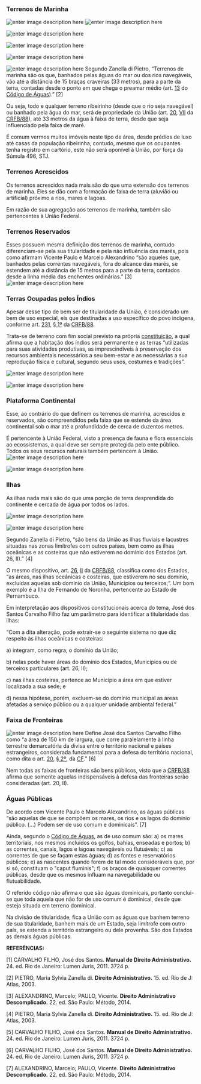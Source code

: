 ### Terrenos de Marinha

![enter image description here](https://encrypted-tbn0.gstatic.com/images?q=tbn:ANd9GcQj22VbC8fk8D_jFPXMq1BxjVaT6DL5HZ0Plg&usqp=CAU)
![enter image description here](https://oxereta.com/images/noticia/A5975d66ee7810.jpg)

![enter image description here](https://www.politize.com.br/wp-content/uploads/2021/02/Captura-de-Tela-142.png)

![enter image description here](http://www2.camara.leg.br/camaranoticias/imagens/imgNoticiaUpload1418387433295.jpg)

![enter image description here](https://regularizacaofundiariamt.com/wp-content/uploads/2020/08/LIMEO.png)

![enter image description here](https://www.gov.br/economia/pt-br/assuntos/patrimonio-da-uniao/bens-da-uniao/imagens/terrenosmarginais.jpg)
Segundo Zanella di Pietro, “Terrenos de marinha são os que, banhados pelas águas do mar ou dos rios navegáveis, vão até a distância de 15 braças craveiras (33 metros), para a parte da terra, contadas desde o ponto em que chega o preamar médio (art.  [13](https://www.jusbrasil.com.br/topicos/10609113/artigo-13-do-decreto-n-24643-de-10-de-julho-de-1934 "Artigo 13 do Decreto nº 24.643 de 10 de Julho de 1934")  do  [Código de Águas](https://www.jusbrasil.com.br/legislacao/91582/c%C3%B3digo-de-%C3%A1guas-decreto-24643-34 "Decreto nº 24.643, de 10 de julho de 1934.")).” [2]

Ou seja, todo e qualquer terreno ribeirinho (desde que o rio seja navegável) ou banhado pela água do mar, será de propriedade da União (art.  [20](https://www.jusbrasil.com.br/topicos/10639137/artigo-20-da-constitui%C3%A7%C3%A3o-federal-de-1988 "Artigo 20 da Constituição Federal de 1988"),  [VII](https://www.jusbrasil.com.br/topicos/10721710/inciso-vii-do-artigo-20-da-constitui%C3%A7%C3%A3o-federal-de-1988 "Inciso VII do Artigo 20 da Constituição Federal de 1988")  da  [CRFB/88](https://www.jusbrasil.com.br/legislacao/188546065/constitui%C3%A7%C3%A3o-federal-constitui%C3%A7%C3%A3o-da-republica-federativa-do-brasil-1988 "CONSTITUIÇÃO DA REPÚBLICA FEDERATIVA DO BRASIL DE 1988")), até 33 metros da água à faixa de terra, desde que seja influenciado pela faixa de maré.

É comum vermos muitos imóveis neste tipo de área, desde prédios de luxo até casas da população ribeirinha, contudo, mesmo que os ocupantes tenha registro em cartório, este não será oponível à União, por força da Súmula 496, STJ.

### Terrenos Acrescidos

Os terrenos acrescidos nada mais são do que uma extensão dos terrenos de marinha. Eles se dão com a formação de faixa de terra (aluvião ou artificial) próximo a rios, mares e lagoas.

Em razão de sua agregação aos terrenos de marinha, também são pertencentes à União Federal.

### Terrenos Reservados

Esses possuem mesma definição dos terrenos de marinha, contudo diferenciam-se pela sua titularidade e pela não influência das marés, pois como afirmam Vicente Paulo e Marcelo Alexandrino “são aqueles que, banhados pelas correntes navegáveis, fora do alcance das marés, se estendem até a distância de 15 metros para a parte da terra, contados desde a linha média das enchentes ordinárias.” [3]
![enter image description here](http://2.bp.blogspot.com/-Y2bJetS9MPo/UjJHxwJ9XiI/AAAAAAAAEEQ/gLJAW9uAzL8/s1600/Slide2.PNG)

### Terras Ocupadas pelos Índios

Apesar desse tipo de bem ser de titularidade da União, é considerado um bem de uso especial, eis que destinadas a uso específico do povo indígena, conforme art.  [231](https://www.jusbrasil.com.br/topicos/10643688/artigo-231-da-constitui%C3%A7%C3%A3o-federal-de-1988 "Artigo 231 da Constituição Federal de 1988"),  [§ 1º](https://www.jusbrasil.com.br/topicos/10643655/par%C3%A1grafo-1-artigo-231-da-constitui%C3%A7%C3%A3o-federal-de-1988 "Parágrafo 1 Artigo 231 da Constituição Federal de 1988")  da  [CRFB/88](https://www.jusbrasil.com.br/legislacao/188546065/constitui%C3%A7%C3%A3o-federal-constitui%C3%A7%C3%A3o-da-republica-federativa-do-brasil-1988 "CONSTITUIÇÃO DA REPÚBLICA FEDERATIVA DO BRASIL DE 1988").

Trata-se de terreno com fim social previsto na própria  [constituição](https://www.jusbrasil.com.br/legislacao/188546065/constitui%C3%A7%C3%A3o-federal-constitui%C3%A7%C3%A3o-da-republica-federativa-do-brasil-1988 "CONSTITUIÇÃO DA REPÚBLICA FEDERATIVA DO BRASIL DE 1988"), a qual afirma que a habitação dos índios será permanente e as terras “utilizadas para suas atividades produtivas, as imprescindíveis à preservação dos recursos ambientais necessários a seu bem-estar e as necessárias a sua reprodução física e cultural, segundo seus usos, costumes e tradições”.

![enter image description here](https://uploads.metropoles.com/wp-content/uploads/2018/04/18183226/Infografico-1_mapa2.jpg)

![enter image description here](https://img.socioambiental.org/d/338784-11/mapa.jpg)
### Plataforma Continental

Esse, ao contrário do que definem os terrenos de marinha, acrescidos e reservados, são compreendidos pela faixa que se estende da área continental sob o mar até a profundidade de cerca de duzentos metros.

É pertencente à União Federal, visto a presença de fauna e flora essenciais ao ecossistemas, a qual deve ser sempre protegida pelo ente público. Todos os seus recursos naturais também pertencem à União.
![enter image description here](https://upload.wikimedia.org/wikipedia/commons/5/5b/Plataforma_continental1.jpg)

![enter image description here](http://www.infoescola.com/wp-content/uploads/2010/03/plataforma-continental.jpg)

###  Ilhas

As ilhas nada mais são do que uma porção de terra desprendida do continente e cercada de água por todos os lados.

![enter image description here](https://live.staticflickr.com/3193/2692694298_64624e149d_b.jpg)

![enter image description here](https://www.ferias.tur.br/imgs/8768/amparodesaofrancisco/g_amparo-de-sao-francisco-se-ilha-no-rio-sao-francisco-fotoedu-jung.jpg)

Segundo Zanella di Pietro, “são bens da União as ilhas fluviais e lacustres situadas nas zonas limítrofes com outros países, bem como as ilhas oceânicas e as costeiras que não estiverem no domínio dos Estados (art. 26, II).” [4]

O mesmo dispositivo, art.  [26](https://www.jusbrasil.com.br/topicos/10638596/artigo-26-da-constitui%C3%A7%C3%A3o-federal-de-1988 "Artigo 26 da Constituição Federal de 1988"),  [II](https://www.jusbrasil.com.br/topicos/10717035/inciso-ii-do-artigo-26-da-constitui%C3%A7%C3%A3o-federal-de-1988 "Inciso II do Artigo 26 da Constituição Federal de 1988")  da  [CRFB/88](https://www.jusbrasil.com.br/legislacao/188546065/constitui%C3%A7%C3%A3o-federal-constitui%C3%A7%C3%A3o-da-republica-federativa-do-brasil-1988 "CONSTITUIÇÃO DA REPÚBLICA FEDERATIVA DO BRASIL DE 1988"), classifica como dos Estados, “as áreas, nas ilhas oceânicas e costeiras, que estiverem no seu domínio, excluídas aquelas sob domínio da União, Municípios ou terceiros;”. Um bom exemplo é a Ilha de Fernando de Noronha, pertencente ao Estado de Pernambuco.

Em interpretação aos dispositivos constitucionais acerca do tema, José dos Santos Carvalho Filho faz um parâmetro para identificar a titularidade das ilhas:

“Com a dita alteração, pode extrair-se o seguinte sistema no que diz respeito às ilhas oceânicas e costeiras:

a) integram, como regra, o domínio da União;

b) nelas pode haver áreas do domínio dos Estados, Municípios ou de terceiros particulares (art. 26, II);

c) nas ilhas costeiras, pertence ao Município a área em que estiver localizada a sua sede; e

d) nessa hipótese, porém, excluem-se do domínio municipal as áreas afetadas a serviço público ou a qualquer unidade ambiental federal.” 

### Faixa de Fronteiras

![enter image description here](https://encrypted-tbn0.gstatic.com/images?q=tbn:ANd9GcSVDOykglgQDqHci-3G-ZYBZes56h9vk4PcXySfmHeOXZ4IdY2DpxTrDgqAlbu-ZlbjgI4&usqp=CAU)
Define José dos Santos Carvalho Filho como “a área de 150 km de largura, que corre paralelamente à linha terrestre demarcatória da divisa entre o território nacional e países estrangeiros, considerada fundamental para a defesa do território nacional, como dita o art.  [20](https://www.jusbrasil.com.br/topicos/10639137/artigo-20-da-constitui%C3%A7%C3%A3o-federal-de-1988 "Artigo 20 da Constituição Federal de 1988"),  [§ 2º](https://www.jusbrasil.com.br/topicos/10721483/par%C3%A1grafo-2-artigo-20-da-constitui%C3%A7%C3%A3o-federal-de-1988 "Parágrafo 2 Artigo 20 da Constituição Federal de 1988"), da  [CF](https://www.jusbrasil.com.br/legislacao/188546065/constitui%C3%A7%C3%A3o-federal-constitui%C3%A7%C3%A3o-da-republica-federativa-do-brasil-1988 "CONSTITUIÇÃO DA REPÚBLICA FEDERATIVA DO BRASIL DE 1988").” [6]

Nem todas as faixas de fronteiras são bens públicos, visto que a  [CRFB/88](https://www.jusbrasil.com.br/legislacao/188546065/constitui%C3%A7%C3%A3o-federal-constitui%C3%A7%C3%A3o-da-republica-federativa-do-brasil-1988 "CONSTITUIÇÃO DA REPÚBLICA FEDERATIVA DO BRASIL DE 1988")  afirma que somente aquelas indispensáveis à defesa das fronteiras serão consideradas (art. 20, II).

### Águas Públicas

De acordo com Vicente Paulo e Marcelo Alexandrino, as águas públicas “são aquelas de que se compõem os mares, os rios e os lagos do domínio público. (...) Podem ser de uso comum e dominicais”. [7]

Ainda, segundo o  [Código de Águas](https://www.jusbrasil.com.br/legislacao/91582/c%C3%B3digo-de-%C3%A1guas-decreto-24643-34 "Decreto nº 24.643, de 10 de julho de 1934."), as de uso comum são: a) os mares territoriais, nos mesmos incluídos os golfos, bahias, enseadas e portos; b) as correntes, canais, lagos e lagoas navegáveis ou flutuáveis; c) as correntes de que se façam estas águas; d) as fontes e reservatórios públicos; e) as nascentes quando forem de tal modo consideráveis que, por si só, constituam o "caput fluminis"; f) os braços de quaisquer correntes públicas, desde que os mesmos influam na navegabilidade ou flutuabilidade.

O referido código não afirma o que são águas dominicais, portanto conclui-se que toda aquela que não for de uso comum é dominical, desde que esteja situada em terreno dominical.

Na divisão de titularidade, fica a União com as águas que banhem terreno de sua titularidade, banhem mais de um Estado, seja limítrofe com outro país, se estenda a território estrangeiro ou dele provenha. São dos Estados as demais águas públicas.

**REFERÊNCIAS:**

[1] CARVALHO FILHO, José dos Santos.  **Manual de Direito Administrativo.** 24. ed. Rio de Janeiro: Lumen Juris, 2011. 3724 p.

[2] PIETRO, Maria Sylvia Zanella di.  **Direito Administrativo.** 15. ed. Rio de J: Atlas, 2003.

[3] ALEXANDRINO, Marcelo; PAULO, Vicente.  **Direito Administrativo Descomplicado.** 22. ed. São Paulo: Método, 2014.

[4] PIETRO, Maria Sylvia Zanella di.  **Direito Administrativo.** 15. ed. Rio de J: Atlas, 2003.

[5] CARVALHO FILHO, José dos Santos.  **Manual de Direito Administrativo.** 24. ed. Rio de Janeiro: Lumen Juris, 2011. 3724 p.

[6] CARVALHO FILHO, José dos Santos.  **Manual de Direito Administrativo.** 24. ed. Rio de Janeiro: Lumen Juris, 2011. 3724 p.

[7] ALEXANDRINO, Marcelo; PAULO, Vicente.  **Direito Administrativo Descomplicado.** 22. ed. São Paulo: Método, 2014.
<!--stackedit_data:
eyJoaXN0b3J5IjpbLTM1MDQ2ODM2NywtMTQxMjI5MzYzMCwxNz
M1OTI5NzUxLDE0ODA3NTQ5NV19
-->